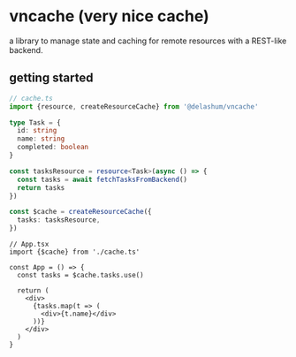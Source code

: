 # vncache (very nice cache)

a library to manage state and caching for remote resources with a REST-like backend.

## getting started

```typescript
// cache.ts
import {resource, createResourceCache} from '@delashum/vncache'

type Task = {
  id: string
  name: string
  completed: boolean
}

const tasksResource = resource<Task>(async () => {
  const tasks = await fetchTasksFromBackend()
  return tasks
})

const $cache = createResourceCache({
  tasks: tasksResource,
})
```

```tsx
// App.tsx
import {$cache} from './cache.ts'

const App = () => {
  const tasks = $cache.tasks.use()

  return (
    <div>
      {tasks.map(t => (
        <div>{t.name}</div>
      ))}
    </div>
  )
}
```
